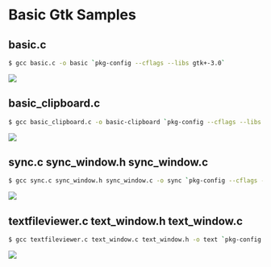 Basic Gtk Samples
=================

basic.c
-------

```bash
$ gcc basic.c -o basic `pkg-config --cflags --libs gtk+-3.0`
```

![](https://raw.github.com/Wutzara/gnome-university-code-examples/master/src/basic-gtk/images/basic.png)

basic_clipboard.c
-----------------

```bash
$ gcc basic_clipboard.c -o basic-clipboard `pkg-config --cflags --libs gtk+-3.0`
```

![](https://raw.github.com/Wutzara/gnome-university-code-examples/master/src/basic-gtk/images/basic-clipboard.png)

sync.c sync_window.h sync_window.c
----------------------------------

```bash
$ gcc sync.c sync_window.h sync_window.c -o sync `pkg-config --cflags --libs gtk+-3.0`
```

![](https://raw.github.com/Wutzara/gnome-university-code-examples/master/src/basic-gtk/images/sync.png)

textfileviewer.c text_window.h text_window.c
--------------------------------------------

```bash
$ gcc textfileviewer.c text_window.c text_window.h -o text `pkg-config --cflags --libs gtk+-3.0`
```

![](https://raw.github.com/Wutzara/gnome-university-code-examples/master/src/basic-gtk/images/text_file_viewer.png)
